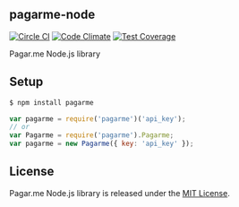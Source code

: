 ## pagarme-node

[![Circle CI](https://circleci.com/gh/rafaeljesus/pagarme-node.png?style=badge)](https://circleci.com/gh/rafaeljesus/pagarme-node) [![Code Climate](https://codeclimate.com/github/rafaeljesus/pagarme-node/badges/gpa.svg)](https://codeclimate.com/github/rafaeljesus/pagarme-node) [![Test Coverage](https://codeclimate.com/github/rafaeljesus/pagarme-node/badges/coverage.svg)](https://codeclimate.com/github/rafaeljesus/pagarme-node)


Pagar.me Node.js library

## Setup
```bash
$ npm install pagarme
```
```js
var pagarme = require('pagarme')('api_key');
// or
var Pagarme = require('pagarme').Pagarme;
var pagarme = new Pagarme({ key: 'api_key' });
```

## License
Pagar.me Node.js library is released under the [MIT License](http://www.opensource.org/licenses/MIT).
